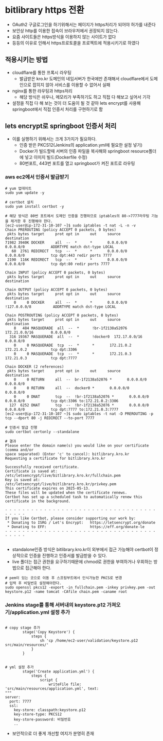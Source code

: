 # bitlibrary https 전환

- OAuth2 구글로그인을 하기위해서는 페이지가 https처리가 되어야 허가를 내준다
- 보안상 http를 이용한 접속이 브라우저에서 권장되지 않는다.
- 요즘 사이트들은 https방식을 이용하지 않는 사이트가 없다
- 등등의 이유로 인해서 https프로토콜을 프로젝트에 적용시키기로 하였다

## 적용시키는 방법

- cloudflare를 통한 프록시 라우팅
    - 발급받은 kro.kr 도메인의 네임서버가 한국에만 존재해서 cloudflare에서 도메인으로 잡히지 않아 서비스를 이용할 수 없어서 실패
- nginx를 통한 라우팅과 https처리
    - 해당 방식은 쉬우나, 메모리가 부족하기도 하고 직접 다 해보고 싶어서 기각
- 설정을 직접 다 해 보는 것이 더 도움이 될 것 같아 lets encrypt를 사용해 springboot에서 직접 인증서 처리를 구현하기로 함

## lets encrypt로 springboot 인증서 처리

- 이를 실행하기 위해서는 크게 3가지가 필요하다.
    - 인증 받은 PKCS12(Jenkins의 application.yml에 필요한 설정 넣기)
    - Docker가 빌드할때 서버의 인증 파일을 복사해와 springboot resource폴더에 넣고 이미지 빌드(Dockerfile 수정)
    - 80번포트, 443번 포트를 열고 springboot가 켜진 포트로 라우팅

### aws ec2에서 인증서 발급받기
```shell
# yum 업데이트
sudo yum update -y

# certbot 설치
sudo yum install certbot -y

# 해당 방식은 80번 포트에서 도메인 인증을 진행하므로 iptables의 80->7777라우팅 기능을 제거한 후 진행해야 한다.
[ec2-user@ip-172-31-10-107 ~]$ sudo iptables -t nat -L -n -v
Chain PREROUTING (policy ACCEPT 0 packets, 0 bytes)
 pkts bytes target     prot opt in     out     source               destination         
71982 3940K DOCKER     all  --  *      *       0.0.0.0/0            0.0.0.0/0            ADDRTYPE match dst-type LOCAL
   60  2761 REDIRECT   tcp  --  *      *       0.0.0.0/0            0.0.0.0/0            tcp dpt:443 redir ports 7777
 2190  116K REDIRECT   tcp  --  *      *       0.0.0.0/0            0.0.0.0/0            tcp dpt:80 redir ports 7777

Chain INPUT (policy ACCEPT 0 packets, 0 bytes)
 pkts bytes target     prot opt in     out     source               destination         

Chain OUTPUT (policy ACCEPT 0 packets, 0 bytes)
 pkts bytes target     prot opt in     out     source               destination         
    0     0 DOCKER     all  --  *      *       0.0.0.0/0           !127.0.0.0/8          ADDRTYPE match dst-type LOCAL

Chain POSTROUTING (policy ACCEPT 0 packets, 0 bytes)
 pkts bytes target     prot opt in     out     source               destination         
    8   484 MASQUERADE  all  --  *      !br-1f2138a52076  172.21.0.0/16        0.0.0.0/0           
  316 19367 MASQUERADE  all  --  *      !docker0  172.17.0.0/16        0.0.0.0/0           
    0     0 MASQUERADE  tcp  --  *      *       172.21.0.2           172.21.0.2           tcp dpt:3306
    0     0 MASQUERADE  tcp  --  *      *       172.21.0.3           172.21.0.3           tcp dpt:7777

Chain DOCKER (2 references)
 pkts bytes target     prot opt in     out     source               destination         
    0     0 RETURN     all  --  br-1f2138a52076 *       0.0.0.0/0            0.0.0.0/0           
    0     0 RETURN     all  --  docker0 *       0.0.0.0/0            0.0.0.0/0           
    0     0 DNAT       tcp  --  !br-1f2138a52076 *       0.0.0.0/0            0.0.0.0/0            tcp dpt:3306 to:172.21.0.2:3306
  127  6252 DNAT       tcp  --  !br-1f2138a52076 *       0.0.0.0/0            0.0.0.0/0            tcp dpt:7777 to:172.21.0.3:7777
[ec2-user@ip-172-31-10-107 ~]$ sudo iptables -t nat -D PREROUTING -p tcp --dport 80 -j REDIRECT --to-port 7777

# 인증서 발급 진행
sudo certbot certonly --standalone

# 결과
Please enter the domain name(s) you would like on your certificate (comma and/or
space separated) (Enter 'c' to cancel): bitlibrary.kro.kr
Requesting a certificate for bitlibrary.kro.kr

Successfully received certificate.
Certificate is saved at: /etc/letsencrypt/live/bitlibrary.kro.kr/fullchain.pem
Key is saved at:         /etc/letsencrypt/live/bitlibrary.kro.kr/privkey.pem
This certificate expires on 2025-05-13.
These files will be updated when the certificate renews.
Certbot has set up a scheduled task to automatically renew this certificate in the background.

- - - - - - - - - - - - - - - - - - - - - - - - - - - - - - - - - - - - - - - -
If you like Certbot, please consider supporting our work by:
 * Donating to ISRG / Let's Encrypt:   https://letsencrypt.org/donate
 * Donating to EFF:                    https://eff.org/donate-le
- - - - - - - - - - - - - - - - - - - - - - - - - - - - - - - - - - - - - - - -


```

- standalone인증 방식은 bitlibrary.kro.kr이 외부에서 접근 가능해야 certbot이 정상적으로 인증을 진행하고 인증서를 발급받을 수 있다.
- live 폴더는 접근 권한을 요구하기때문에 chmod로 권한을 부여하거나 우회하는 방법으로 접근해야 한다.

```shell
# pem이 있는 곳으로 이동 후 스프링부트에서 인식가능한 PKCS로 변경
# 입력 후 비밀번호 설정해야한다.
sudo openssl pkcs12 -export -in fullchain.pem -inkey privkey.pem -out keystore.p12 -name tomcat -CAfile chain.pem -caname root
```

### Jenkins stage를 통해 서버내의 keystore.p12 가져오기/application.yml 설정 추가

```shell

# copy stage 추가
        stage('Copy Keystore') {
            steps {
                sh 'cp /home/ec2-user/validation/keystore.p12 src/main/resources/'
            }
        }
        

# yml 설정 추가
        stage('Create application.yml') {
            steps {
                script {
                    writeFile file: 'src/main/resources/application.yml', text:
"""
server:
  port: 7777
  ssl:
	key-store: classpath:keystore.p12
	key-store-type: PKCS12
	key-store-password: 비밀번호
    ..
```
- 보안적으로 더 좋게 개선할 여지가 분명히 존재